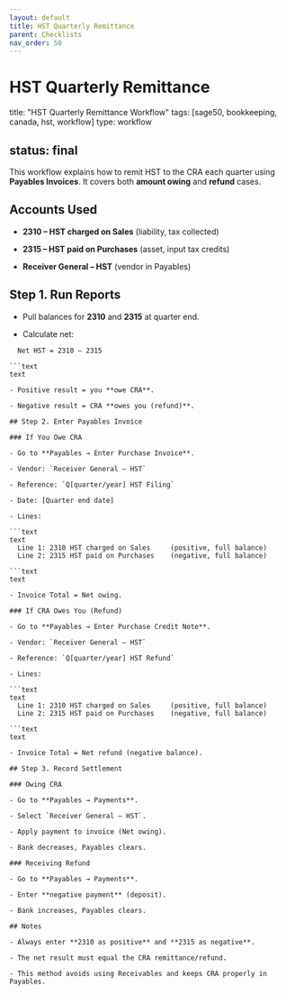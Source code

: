 ```yaml
---
layout: default
title: HST Quarterly Remittance
parent: Checklists
nav_order: 50
---
```

# HST Quarterly Remittance

title: "HST Quarterly Remittance Workflow"
tags: [sage50, bookkeeping, canada, hst, workflow]
type: workflow

## status: final

This workflow explains how to remit HST to the CRA each quarter using **Payables Invoices**. It covers both **amount owing** and **refund** cases.

## Accounts Used

- **2310 – HST charged on Sales** (liability, tax collected)

- **2315 – HST paid on Purchases** (asset, input tax credits)

- **Receiver General – HST** (vendor in Payables)

## Step 1. Run Reports

- Pull balances for **2310** and **2315** at quarter end.

- Calculate net:

```text
  Net HST = 2310 – 2315

```text
text

- Positive result = you **owe CRA**.

- Negative result = CRA **owes you (refund)**.

## Step 2. Enter Payables Invoice

### If You Owe CRA

- Go to **Payables → Enter Purchase Invoice**.

- Vendor: `Receiver General – HST`

- Reference: `Q[quarter/year] HST Filing`

- Date: [Quarter end date]

- Lines:

```text
text
  Line 1: 2310 HST charged on Sales     (positive, full balance)
  Line 2: 2315 HST paid on Purchases    (negative, full balance)

```text
text

- Invoice Total = Net owing.

### If CRA Owes You (Refund)

- Go to **Payables → Enter Purchase Credit Note**.

- Vendor: `Receiver General – HST`

- Reference: `Q[quarter/year] HST Refund`

- Lines:

```text
text
  Line 1: 2310 HST charged on Sales     (positive, full balance)
  Line 2: 2315 HST paid on Purchases    (negative, full balance)

```text
text

- Invoice Total = Net refund (negative balance).

## Step 3. Record Settlement

### Owing CRA

- Go to **Payables → Payments**.

- Select `Receiver General – HST`.

- Apply payment to invoice (Net owing).

- Bank decreases, Payables clears.

### Receiving Refund

- Go to **Payables → Payments**.

- Enter **negative payment** (deposit).

- Bank increases, Payables clears.

## Notes

- Always enter **2310 as positive** and **2315 as negative**.

- The net result must equal the CRA remittance/refund.

- This method avoids using Receivables and keeps CRA properly in Payables.
